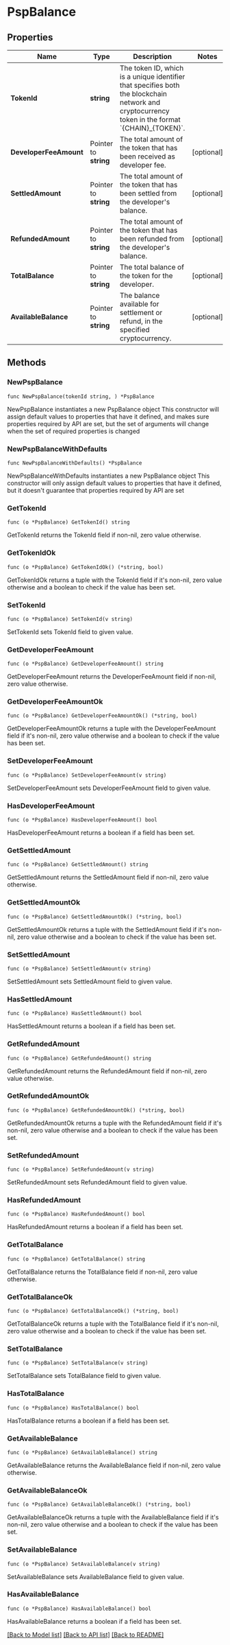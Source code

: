 # PspBalance

## Properties

Name | Type | Description | Notes
------------ | ------------- | ------------- | -------------
**TokenId** | **string** | The token ID, which is a unique identifier that specifies both the blockchain network and cryptocurrency token in the format &#x60;{CHAIN}_{TOKEN}&#x60;. | 
**DeveloperFeeAmount** | Pointer to **string** | The total amount of the token that has been received as developer fee. | [optional] 
**SettledAmount** | Pointer to **string** | The total amount of the token that has been settled from the developer&#39;s balance. | [optional] 
**RefundedAmount** | Pointer to **string** | The total amount of the token that has been refunded from the developer&#39;s balance. | [optional] 
**TotalBalance** | Pointer to **string** | The total balance of the token for the developer. | [optional] 
**AvailableBalance** | Pointer to **string** | The balance available for settlement or refund, in the specified cryptocurrency. | [optional] 

## Methods

### NewPspBalance

`func NewPspBalance(tokenId string, ) *PspBalance`

NewPspBalance instantiates a new PspBalance object
This constructor will assign default values to properties that have it defined,
and makes sure properties required by API are set, but the set of arguments
will change when the set of required properties is changed

### NewPspBalanceWithDefaults

`func NewPspBalanceWithDefaults() *PspBalance`

NewPspBalanceWithDefaults instantiates a new PspBalance object
This constructor will only assign default values to properties that have it defined,
but it doesn't guarantee that properties required by API are set

### GetTokenId

`func (o *PspBalance) GetTokenId() string`

GetTokenId returns the TokenId field if non-nil, zero value otherwise.

### GetTokenIdOk

`func (o *PspBalance) GetTokenIdOk() (*string, bool)`

GetTokenIdOk returns a tuple with the TokenId field if it's non-nil, zero value otherwise
and a boolean to check if the value has been set.

### SetTokenId

`func (o *PspBalance) SetTokenId(v string)`

SetTokenId sets TokenId field to given value.


### GetDeveloperFeeAmount

`func (o *PspBalance) GetDeveloperFeeAmount() string`

GetDeveloperFeeAmount returns the DeveloperFeeAmount field if non-nil, zero value otherwise.

### GetDeveloperFeeAmountOk

`func (o *PspBalance) GetDeveloperFeeAmountOk() (*string, bool)`

GetDeveloperFeeAmountOk returns a tuple with the DeveloperFeeAmount field if it's non-nil, zero value otherwise
and a boolean to check if the value has been set.

### SetDeveloperFeeAmount

`func (o *PspBalance) SetDeveloperFeeAmount(v string)`

SetDeveloperFeeAmount sets DeveloperFeeAmount field to given value.

### HasDeveloperFeeAmount

`func (o *PspBalance) HasDeveloperFeeAmount() bool`

HasDeveloperFeeAmount returns a boolean if a field has been set.

### GetSettledAmount

`func (o *PspBalance) GetSettledAmount() string`

GetSettledAmount returns the SettledAmount field if non-nil, zero value otherwise.

### GetSettledAmountOk

`func (o *PspBalance) GetSettledAmountOk() (*string, bool)`

GetSettledAmountOk returns a tuple with the SettledAmount field if it's non-nil, zero value otherwise
and a boolean to check if the value has been set.

### SetSettledAmount

`func (o *PspBalance) SetSettledAmount(v string)`

SetSettledAmount sets SettledAmount field to given value.

### HasSettledAmount

`func (o *PspBalance) HasSettledAmount() bool`

HasSettledAmount returns a boolean if a field has been set.

### GetRefundedAmount

`func (o *PspBalance) GetRefundedAmount() string`

GetRefundedAmount returns the RefundedAmount field if non-nil, zero value otherwise.

### GetRefundedAmountOk

`func (o *PspBalance) GetRefundedAmountOk() (*string, bool)`

GetRefundedAmountOk returns a tuple with the RefundedAmount field if it's non-nil, zero value otherwise
and a boolean to check if the value has been set.

### SetRefundedAmount

`func (o *PspBalance) SetRefundedAmount(v string)`

SetRefundedAmount sets RefundedAmount field to given value.

### HasRefundedAmount

`func (o *PspBalance) HasRefundedAmount() bool`

HasRefundedAmount returns a boolean if a field has been set.

### GetTotalBalance

`func (o *PspBalance) GetTotalBalance() string`

GetTotalBalance returns the TotalBalance field if non-nil, zero value otherwise.

### GetTotalBalanceOk

`func (o *PspBalance) GetTotalBalanceOk() (*string, bool)`

GetTotalBalanceOk returns a tuple with the TotalBalance field if it's non-nil, zero value otherwise
and a boolean to check if the value has been set.

### SetTotalBalance

`func (o *PspBalance) SetTotalBalance(v string)`

SetTotalBalance sets TotalBalance field to given value.

### HasTotalBalance

`func (o *PspBalance) HasTotalBalance() bool`

HasTotalBalance returns a boolean if a field has been set.

### GetAvailableBalance

`func (o *PspBalance) GetAvailableBalance() string`

GetAvailableBalance returns the AvailableBalance field if non-nil, zero value otherwise.

### GetAvailableBalanceOk

`func (o *PspBalance) GetAvailableBalanceOk() (*string, bool)`

GetAvailableBalanceOk returns a tuple with the AvailableBalance field if it's non-nil, zero value otherwise
and a boolean to check if the value has been set.

### SetAvailableBalance

`func (o *PspBalance) SetAvailableBalance(v string)`

SetAvailableBalance sets AvailableBalance field to given value.

### HasAvailableBalance

`func (o *PspBalance) HasAvailableBalance() bool`

HasAvailableBalance returns a boolean if a field has been set.


[[Back to Model list]](../README.md#documentation-for-models) [[Back to API list]](../README.md#documentation-for-api-endpoints) [[Back to README]](../README.md)


